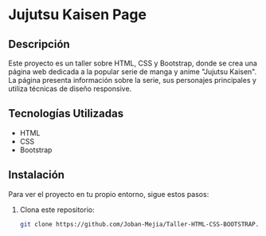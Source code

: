 # Jujutsu Kaisen Page

## Descripción
Este proyecto es un taller sobre HTML, CSS y Bootstrap, donde se crea una página web dedicada a la popular serie de manga y anime "Jujutsu Kaisen". La página presenta información sobre la serie, sus personajes principales y utiliza técnicas de diseño responsive.

## Tecnologías Utilizadas
- HTML
- CSS
- Bootstrap

## Instalación
Para ver el proyecto en tu propio entorno, sigue estos pasos:

1. Clona este repositorio:
   ```bash
   git clone https://github.com/Joban-Mejia/Taller-HTML-CSS-BOOTSTRAP.git
